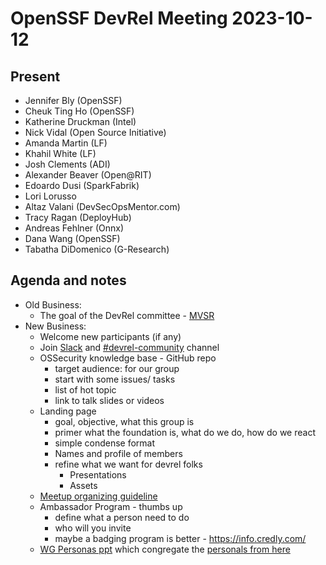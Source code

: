 # OpenSSF DevRel Meeting 2023-10-12

## Present

- Jennifer Bly (OpenSSF) 
- Cheuk Ting Ho (OpenSSF)
- Katherine Druckman (Intel) 
- Nick Vidal (Open Source Initiative)
- Amanda Martin (LF) 
- Khahil White (LF)
- Josh Clements (ADI)
- Alexander Beaver (Open@RIT)
- Edoardo Dusi (SparkFabrik)
- Lori Lorusso
- Altaz Valani (DevSecOpsMentor.com)
- Tracy Ragan (DeployHub)
- Andreas Fehlner (Onnx)
- Dana Wang (OpenSSF)
- Tabatha DiDomenico (G-Research)

## Agenda and notes

- Old Business:
  - The goal of the DevRel committee - [MVSR](https://docs.google.com/document/d/1rNOUNTp81Yxf16hmQnyCBO2pC_GHD7Pwh3TlS3ur_x8/edit?usp=sharing)
- New Business:
  - Welcome new participants (if any)
  - Join [Slack](https://join.slack.com/t/openssf/shared_invite/zt-22dfsrz1x-VirRpydvBZCXuTaGSTPWFA) and [#devrel-community](https://openssf.slack.com/archives/C060PHUUPAA) channel
  - OSSecurity knowledge base - GitHub repo
    - target audience: for our group
    - start with some issues/ tasks
    - list of hot topic 
    - link to talk slides or videos
  - Landing page
    - goal, objective, what this group is
    - primer what the foundation is, what do we do, how do we react
    - simple condense format
    - Names and profile of members
    - refine what we want for devrel folks
      - Presentations
      - Assets
  - [Meetup organizing guideline](https://docs.google.com/document/d/1EwHkzIhW0nQQD9G5lVF08sYPwTjVVC8xLNkbq16psBo/edit?usp=sharing)
  - Ambassador Program - thumbs up
    - define what a person need to do
    - who will you invite
    - maybe a badging program is better - https://info.credly.com/
  - [WG Personas ppt](https://docs.google.com/presentation/d/15NAGaNvxvVcuowO6C9SPVntVjg0mISfHunD42VRaymU/edit?usp=sharing) which congregate the [personals from here](https://docs.google.com/document/d/1zhryCcHS-jVdTyhVRctcsgxDPXSCui5szS58fdbJh9g/edit?usp=sharing)

  
